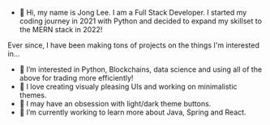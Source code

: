 - 👋 Hi, my name is Jong Lee. I am a Full Stack Developer. I started my coding journey in 2021 with Python and decided to expand my skillset to the MERN stack in 2022!

Ever since, I have been making tons of projects on the things I'm interested in...
- 👀 I’m interested in Python, Blockchains, data science and using all of the above for trading more efficiently!
- 👀 I love creating visualy pleasing UIs and working on minimalistic themes.
- 🌱 I may have an obsession with light/dark theme buttons.
- 🌱 I’m currently working to learn more about Java, Spring and React.

<!---
Jojo970/Jojo970 is a ✨ special ✨ repository because its `README.md` (this file) appears on your GitHub profile.
You can click the Preview link to take a look at your changes.
--->
